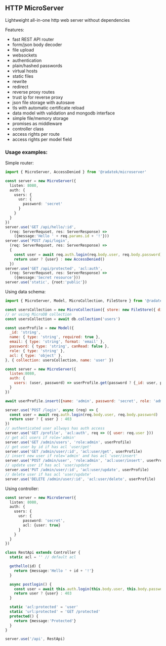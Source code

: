 ## HTTP MicroServer

Lightweight all-in-one http web server without dependencies

Features:
  - fast REST API router
  - form/json body decoder
  - file upload
  - websockets
  - authentication
  - plain/hashed passwords
  - virtual hosts
  - static files
  - rewrite
  - redirect
  - reverse proxy routes
  - trust ip for reverse proxy
  - json file storage with autosave
  - tls with automatic certificate reload
  - data model with validation and mongodb interface
  - simple file/memory storage
  - promises as middleware
  - controller class
  - access rights per route
  - access rights per model field

### Usage examples:

Simple router:

```ts
import { MicroServer, AccessDenied } from '@radatek/microserver'

const server = new MicroServer({
  listen: 8080,
  auth: {
    users: {
      usr: {
        password: 'secret'
      }
    }
  }
})
server.use('GET /api/hello/:id',
  (req: ServerRequset, res: ServerResponse) =>
    ({message:'Hello ' + req.params.id + '!'}))
server.use('POST /api/login',
  (req: ServerRequset, res: ServerResponse) =>
  {
    const user = await req.auth.login(req.body.user, req.body.password)
    return user ? {user} : new AccessDenied()
  })
server.use('GET /api/protected', 'acl:auth',
  (req: ServerRequset, res: ServerResponse) =>
    ({message:'Secret resource'}))
server.use('static', {root:'public'})
```

Using data schema:

```js
import { MicroServer, Model, MicroCollection, FileStore } from '@radatek/microserver'

const usersCollection = new MicroCollection({ store: new FileStore({ dir: 'data' }), name: 'users' })
// or using MicroDB collection
const usersCollection = await db.collection('users')

const userProfile = new Model({
  _id: 'string',
  name: { type: 'string', required: true },
  email: { type: 'string', format: 'email' },
  password: { type: 'string', canRead: false },
  role: { type: 'string' },
  acl: { type: 'object' },
}, { collection: usersCollection, name: 'user' })

const server = new MicroServer({
  listen:8080,
  auth: {
    users: (user, password) => userProfile.get(password ? {_id: user, password } : {_id: user})
  }
})

await userProfile.insert({name: 'admin', password: 'secret', role: 'admin', acl: {'user/*': true}})

server.use('POST /login', async (req) => {
  const user = await req.auth.login(req.body.user, req.body.password)
  return user ? { user } : 403
})
// authenticated user allways has auth access
server.use('GET /profile', 'acl:auth', req => ({ user: req.user }))
// get all users if role='admin'
server.use('GET /admin/users', 'role:admin', userProfile)
// get user by id if has acl 'user/get'
server.use('GET /admin/user/:id', 'acl:user/get', userProfile)
// insert new user if role='admin' and has acl 'user/insert'
server.use('POST /admin/user', 'role:admin', 'acl:user/insert', userProfile)
// update user if has acl 'user/update'
server.use('PUT /admin/user/:id', 'acl:user/update', userProfile)
// delete user if has acl 'user/update'
server.use('DELETE /admin/user/:id', 'acl:user/delete', userProfile)
```

Using controller:

```ts
const server = new MicroServer({
  listen: 8080,
  auth: {
    users: {
      usr: {
        password: 'secret',
        acl: {user: true}
      }
    }
  }
})

class RestApi extends Controller {
  static acl = '' // default acl

  gethello(id) {
    return {message:'Hello ' + id + '!'}
  }

  async postlogin() {
    const user = await this.auth.login(this.body.user, this.body.password)
    return user ? {user} : 403
  }

  static 'acl:protected' = 'user'
  static 'url:protected' = 'GET /protected'
  protected() {
    return {message:'Protected'}
  }
}

server.use('/api', RestApi)
```
